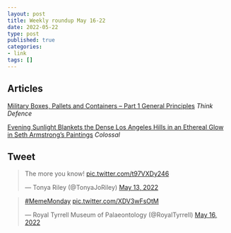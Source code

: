 ```yaml
---
layout: post
title: Weekly roundup May 16-22
date: 2022-05-22
type: post
published: true
categories:
- link
tags: []
---
```


## Articles

[Military Boxes, Pallets and Containers – Part 1 General Principles](https://www.thinkdefence.co.uk/2014/11/boxes-pallets-containers/ "Military Boxes, Pallets and Containers – Part 1 General Principles") *Think Defence*

[Evening Sunlight Blankets the Dense Los Angeles Hills in an Ethereal Glow in Seth Armstrong’s Paintings](https://www.thisiscolossal.com/2022/04/seth-artmstrong-paintings/ "Evening Sunlight Blankets the Dense Los Angeles Hills in an Ethereal Glow in Seth Armstrong’s Paintings. By Grace Ebert") *Colossal*


## Tweet

<blockquote class="twitter-tweet" data-dnt="true"><p lang="en" dir="ltr">The more you know! <a href="https://t.co/t97VXDy246">pic.twitter.com/t97VXDy246</a></p>&mdash; Tonya Riley (@TonyaJoRiley) <a href="https://twitter.com/TonyaJoRiley/status/1524908659075055621?ref_src=twsrc%5Etfw">May 13, 2022</a></blockquote> <script async src="https://platform.twitter.com/widgets.js" charset="utf-8"></script>

<blockquote class="twitter-tweet" data-dnt="true"><p lang="und" dir="ltr"><a href="https://twitter.com/hashtag/MemeMonday?src=hash&amp;ref_src=twsrc%5Etfw">#MemeMonday</a> <a href="https://t.co/XDV3wFsOtM">pic.twitter.com/XDV3wFsOtM</a></p>&mdash; Royal Tyrrell Museum of Palaeontology (@RoyalTyrrell) <a href="https://twitter.com/RoyalTyrrell/status/1526216394379075585?ref_src=twsrc%5Etfw">May 16, 2022</a></blockquote> <script async src="https://platform.twitter.com/widgets.js" charset="utf-8"></script>
